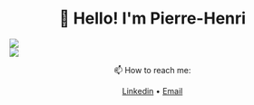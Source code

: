 <h1 align="center">👋 Hello! I'm Pierre-Henri</h3>

<div align="left" width="50%">
  <img src="https://readme.phbasin.vercel.app/api/top-langs/?username=PHBasin&layout=compact&title_color=000000">
</div>
  
<div align="left">
  <img src="https://readme.phbasin.vercel.app/api?username=PHBasin&title_color=000000&show_icons=true&icon_color=000000">
</div>

<div>
  <p align="center"> 📫 How to reach me: </p>
  <p align="center">
    <a href="https://www.linkedin.com/in/pierrehenribasin/">Linkedin</a> •
    <a href="mailto:basinpierrehenri@gmail.com">Email</a>
  </p>
</div>
